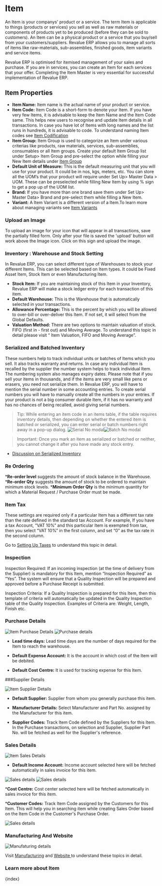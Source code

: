 # Item

An Item is your companys' product or a service. The term Item is applicable to things (products or services) you sell as well as raw materials or components of products yet to be produced (before they can be sold to customers). An Item can be a physical product or a service that you buy/sell from your customers/suppliers. Revalue ERP allows you to manage all sorts of items like raw-materials, sub-assemblies, finished goods, item variants and service items.

Revalue ERP is optimised for itemised management of your sales and purchase. If you are in services, you can create an Item for each services that your offer. Completing the Item Master is very essential for successful implementation of Revalue ERP.

## Item Properties

  * **Item Name:** Item name is the actual name of your product or service.
  * **Item Code:** Item Code is a short-form to denote your Item. If you have very few Items, it is advisable to keep the Item Name and the Item Code same. This helps new users to recognise and update Item details in all transactions. In case you have lot of Items with long names and the list runs in hundreds, it is advisable to code. To understand naming Item codes see [Item Codification](/docs/user/manual/en/stock/item/item-codification.html)
  * **Item Group:** Item Group is used to categorize an Item under various criterias like products, raw materials, services, sub-assemblies, consumables or all Item groups. Create your default Item Group list under Setup> Item Group and pre-select the option while filling your New Item details under [Item Group](/docs/user/manual/en/stock/setup/item-group.html)
  * **Default Unit of Measure:** This is the default measuring unit that you will use for your product. It could be in nos, kgs, meters, etc. You can store all the UOM’s that your product will require under Set Up> Master Data > UOM. These can be preselected while filling New Item by using % sign to get a pop up of the UOM list.
  * **Brand:** If you have more than one brand save them under Set Up> Master Data> Brand and pre-select them while filling a New Item.
  * **Variant:** A Item Variant is a different version of a Item.To learn more about managing variants see [Item Variants](/docs/user/manual/en/stock/item/item-variants.html)

### Upload an Image

To upload an image for your icon that will appear in all transactions, save the partially filled form. Only after your file is saved  the 'upload' button will work above the Image icon. Click on this sign and upload the image.

### Inventory : Warehouse and Stock Setting

In Revalue ERP, you can select different type of Warehouses to stock your different Items. This can be selected based on Item types. It could be Fixed Asset Item, Stock Item or even Manufacturing Item.

  * **Stock Item:** If you are maintaining stock of this Item in your Inventory, Revalue ERP will make a stock ledger entry for each transaction of this item.
  * **Default Warehouse:** This is the Warehouse that is automatically selected in your transactions.
  * **Allowance Percentage:** This is the percent by which you will be allowed to over-bill or over-deliver this Item. If not set, it will select from the Global Defaults.
  * **Valuation Method:** There are two options to maintain valuation of stock. FIFO (first in - first out) and Moving Average. To understand this topic in detail please visit “ Item Valuation, FIFO and Moving Average”.

### Serialized and Batched Inventory

These numbers help to track individual units or batches of Items which you sell. It also tracks warranty and returns. In case any individual Item is recalled by the supplier the number system helps to track individual Item. The numbering system also manages expiry dates. Please note that if you sell your items in thousands, and if the items are very small like pens or erasers, you need not serialize them. In Revalue ERP, you will have to mention the serial number in some accounting entries. To create serial numbers you will have to manually create all the numbers in your entries. If your product is not a big consumer durable Item, if it has no warranty and has no chances of being recalled, avoid giving serial numbers.

> Tip: While entering an item code in an items table, if the table requires inventory details, then depending on whether the entered item is batched or serialized, you can enter serial or batch numbers right away in a pop-up dialog.
<img alt="Serial No modal" class="screenshot" src="/docs/assets/img/stock/serial_no_modal.gif"><img alt="Batch No modal" class="screenshot" src="/docs/assets/img/stock/batch_no_modal.png">

> Important: Once you mark an item as serialized or batched or neither, you cannot change it after you have made any stock entry.

  * [Discussion on Serialized Inventory](/docs/user/manual/en/setting-up/stock-reconciliation-for-non-serialized-item.html)

### Re Ordering

  ***Re-order level** suggests the amount of stock balance in the Warehouse.
  ***Re-order Qty** suggests the amount of stock to be ordered to maintain minimum stock levels.
  ***Minimum Order Qty** is the minimum quantity for which a Material Request / Purchase Order must be made.

### Item Tax

These settings are required only if a particular Item has a different tax rate than the rate defined in the standard tax Account. For example, If you have a tax Account, “VAT 10%” and this particular Item is exempted from tax, then you select “VAT 10%” in the first column, and set “0” as the tax rate in the second column.

Go to [Setting Up Taxes](/docs/user/manual/en/setting-up/setting-up-taxes.html) to understand this topic in detail.

### Inspection

Inspection Required: If an incoming inspection (at the time of delivery from the Supplier) is mandatory for this Item, mention “Inspection Required” as “Yes”. The system will ensure that a Quality Inspection will be prepared and approved before a Purchase Receipt is submitted.

Inspection Criteria: If a Quality Inspection is prepared for this Item, then this template of criteria will automatically be updated in the Quality Inspection table of the Quality Inspection. Examples of Criteria are: Weight, Length, Finish etc.

### Purchase Details

<img alt="Item Purchase Details" class="screenshot" src="/docs/assets/img/stock/item-purchase.png">

<img class="screenshot" alt="Purchase details" src="/docs/assets/img/stock/item-purchase.png">

* **Lead time days:** Lead time days are the number of days required for the Item to reach the warehouse.

* **Default Expense Account:** It is the account in which cost of the Item will be debited.

* **Default Cost Centre:** It is used for tracking expense for this Item.

###Supplier Details

<img alt="Item Supplier Details" class="screenshot" src="/docs/assets/img/stock/item-supplier.png">

* **Default Supplier:** Supplier from whom you generally purchase this item.

* **Manufacturer Details:** Select Manufacturer and Part No. assigned by the Manufacturer for this item.

* **Supplier Codes:** Track Item Code defined by the Suppliers for this Item. In the Purchase transactions, on selection and Supplier, Supplier Part No. will be fetched as well for the Supplier's reference.

### Sales Details

<img alt="Item Sales Details" class="screenshot" src="/docs/assets/img/stock/item-sales.png">

* **Default Income Account:** Income account selected here will be fetched automatically in sales invoice for this item.

<img class="screenshot" alt="Sales details" src="/docs/assets/img/stock/item-sales.png)">

<img class="screenshot" alt="Sales details" src="/docs/assets/img/stock/item-sales.png">

***Cost Centre:** Cost center selected here will be fetched automatically in sales invoice for this item.

***Customer Codes:** Track Item Code assigned by the Customers for this Item. This will help you in searching item while creating Sales Order based on the Item Code in the Customer's Purchase Order.

<img class="screenshot" alt="Sales details" src="/docs/assets/img/stock/item-sales.png)">

### Manufacturing And Website

<img class="screenshot" alt="Manufaturing details" src="/docs/assets/img/stock/item-manufacturing-website.png">

Visit [Manufacturing](/docs/user/manual/en/manufacturing.html) and [Website ](/docs/user/manual/en/website.html)to understand these topics in detail.

### Learn more about Item

{index}
